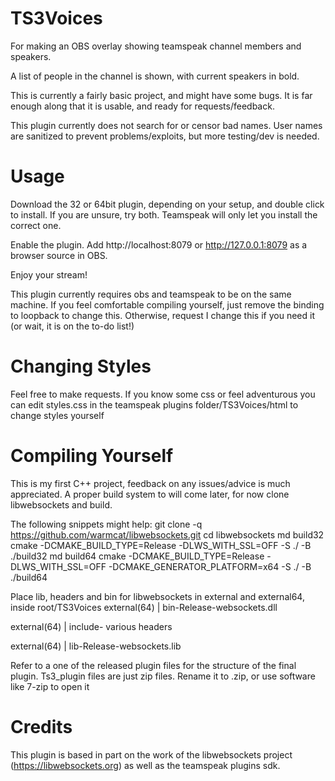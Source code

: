 # TS3Voices
For making an OBS overlay showing teamspeak channel members and speakers.

A list of people in the channel is shown, with current speakers in bold.

This is currently a fairly basic project, and might have some bugs.
It is far enough along that it is usable, and ready for requests/feedback.

This plugin currently does not search for or censor bad names.
User names are sanitized to prevent problems/exploits, but more testing/dev is needed.

# Usage
Download the 32 or 64bit plugin, depending on your setup, and double click to install.
If you are unsure, try both. Teamspeak will only let you install the correct one.

Enable the plugin.
Add http://localhost:8079 or http://127.0.0.1:8079 as a browser source in OBS.

Enjoy your stream!

This plugin currently requires obs and teamspeak to be on the same machine.
If you feel comfortable compiling yourself, just remove the binding to loopback to change this.
Otherwise, request I change this if you need it (or wait, it is on the to-do list!)

# Changing Styles
Feel free to make requests.
If you know some css or feel adventurous you can edit styles.css in the
teamspeak plugins folder/TS3Voices/html to change styles yourself

# Compiling Yourself
This is my first C++ project, feedback on any issues/advice is much appreciated.
A proper build system to will come later, for now clone libwebsockets and build.

The following snippets might help:
git clone -q https://github.com/warmcat/libwebsockets.git
cd libwebsockets
md build32
cmake -DCMAKE_BUILD_TYPE=Release -DLWS_WITH_SSL=OFF  -S ./ -B ./build32
md build64
cmake -DCMAKE_BUILD_TYPE=Release -DLWS_WITH_SSL=OFF -DCMAKE_GENERATOR_PLATFORM=x64 -S ./ -B ./build64

Place lib, headers and bin for libwebsockets in external and external64, inside root/TS3Voices
external(64)
|
bin-Release-websockets.dll

external(64)
|
include- various headers

external(64)
|
lib-Release-websockets.lib

Refer to a one of the released plugin files for the structure of the final plugin.
Ts3_plugin files are just zip files. Rename it to .zip, or use software like 7-zip to open it

# Credits
This plugin is based in part on the work of the libwebsockets project (https://libwebsockets.org)
as well as the teamspeak plugins sdk.
